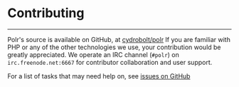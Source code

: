 # Contributing
------------------

Polr's source is available on GitHub, at [cydrobolt/polr](https://github.com/cydrobolt/polr)
If you are familiar with PHP or any of the other technologies we use, your contribution would be greatly appreciated. We operate an IRC channel (`#polr`) on `irc.freenode.net:6667` for
contributor collaboration and user support.

For a list of tasks that may need help on, see [issues on GitHub](https://github.com/cydrobolt/polr/issues)
